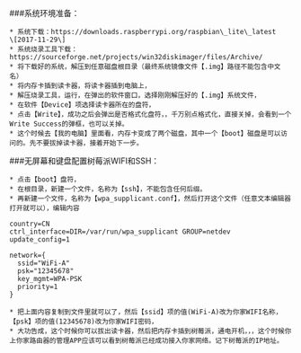 ###系统环境准备：

	* 系统下载：https://downloads.raspberrypi.org/raspbian\_lite\_latest 	\[2017-11-29\]
	* 系统烧录工具下载：https://sourceforge.net/projects/win32diskimager/files/Archive/
	* 将下载好的系统，解压到任意磁盘根目录（最终系统镜像文件【.img】路径不能包含中文名）
	* 将内存卡插到读卡器，将读卡器插到电脑上，
	* 解压烧录工具，运行，在弹出的软件窗口，选择刚刚解压好的【.img】系统文件，
	* 在软件【Device】项选择读卡器所在的盘符，
	* 点击【Write】，成功之后会弹出是否格式化盘符，，千万别点格式化，直接关掉，会看到一个Write Success的弹框，也可以关掉。
	* 这个时候去【我的电脑】里面看，内存卡变成了两个磁盘，其中一个【boot】磁盘是可以访问的。先不要拔掉读卡器，接着开始下一步。	

###无屏幕和键盘配置树莓派WIFI和SSH：

	* 点击【boot】盘符，
	* 在根目录，新建一个文件，名称为【ssh】，不能包含任何后缀。
	* 再新建一个文件，名称为【wpa_supplicant.conf】，然后打开这个文件（任意文本编辑器打开就可以），编辑内容  
	
```
country=CN
ctrl_interface=DIR=/var/run/wpa_supplicant GROUP=netdev
update_config=1

network={
  ssid="WiFi-A"
  psk="12345678"
  key_mgmt=WPA-PSK
  priority=1
}
```
	* 把上面内容复制到文件里就可以了，然后【ssid】项的值(WiFi-A)改为你家WIFI名称，【psk】项的值(12345678)改为你家WIFI密码，
	* 大功告成，这个时候你可以拔出读卡器，然后把内存卡插到树莓派，通电开机，，，这个时候你上你家路由器的管理APP应该可以看到树莓派已经成功接入你家网络。记下树莓派的IP地址。

